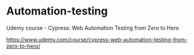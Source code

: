 # Automation-testing  

Udemy course - Cypress: Web Automation Testing from Zero to Hero  

https://www.udemy.com/course/cypress-web-automation-testing-from-zero-to-hero/

